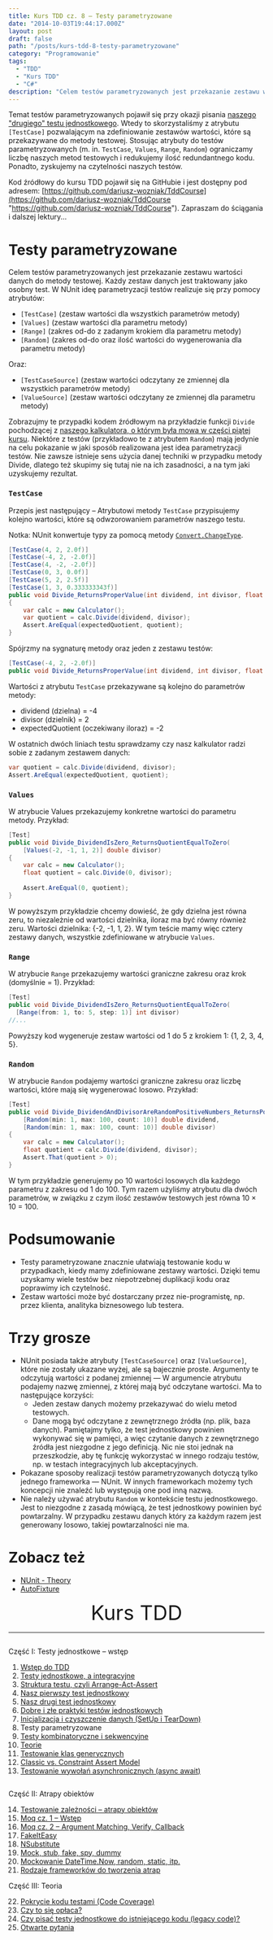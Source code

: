 ```yaml
---
title: Kurs TDD cz. 8 — Testy parametryzowane
date: "2014-10-03T19:44:17.000Z"
layout: post
draft: false
path: "/posts/kurs-tdd-8-testy-parametryzowane"
category: "Programowanie"
tags:
  - "TDD"
  - "Kurs TDD"
  - "C#"
description: "Celem testów parametryzowanych jest przekazanie zestawu wartości danych do metody testowej. Każdy zestaw danych jest traktowany jako osobny test."
---
```


Temat testów parametryzowanych pojawił się przy okazji pisania [naszego "drugiego" testu jednostkowego](/posts/kurs-tdd-5-nasz-drugi-test-jednostkowy "Kurs TDD cz. 5: Nasz drugi test jednostkowy"). Wtedy to skorzystaliśmy z atrybutu `[TestCase]` pozwalającym na zdefiniowanie zestawów wartości, które są przekazywane do metody testowej. Stosując atrybuty do testów parametryzowanych (m. in. `TestCase`, `Values`, `Range`, `Random`) ograniczamy liczbę naszych metod testowych i redukujemy ilość redundantnego kodu. Ponadto, zyskujemy na czytelności naszych testów.

Kod źródłowy do kursu TDD pojawił się na GitHubie i jest dostępny pod adresem: [https://github.com/dariusz-wozniak/TddCourse](https://github.com/dariusz-wozniak/TddCourse "https://github.com/dariusz-wozniak/TddCourse"). Zapraszam do ściągania i dalszej lektury...

# Testy parametryzowane

Celem testów parametryzowanych jest przekazanie zestawu wartości danych do metody testowej. Każdy zestaw danych jest traktowany jako osobny test. W NUnit ideę parametryzacji testów realizuje się przy pomocy atrybutów:

*   `[TestCase]` (zestaw wartości dla wszystkich parametrów metody)
*   `[Values]` (zestaw wartości dla parametru metody)
*   `[Range]` (zakres od-do z zadanym krokiem dla parametru metody)
*   `[Random]` (zakres od-do oraz ilość wartości do wygenerowania dla parametru metody)

Oraz:

*   `[TestCaseSource]` (zestaw wartości odczytany ze zmiennej dla wszystkich parametrów metody)
*   `[ValueSource]` (zestaw wartości odczytany ze zmiennej dla parametru metody)

Zobrazujmy te przypadki kodem źródłowym na przykładzie funkcji `Divide` pochodzącej z [naszego kalkulatora, o którym była mowa w części piątej kursu](/posts/kurs-tdd-5-nasz-drugi-test-jednostkowy). Niektóre z testów (przykładowo te z atrybutem `Random`) mają jedynie na celu pokazanie w jaki sposób realizowana jest idea parametryzacji testów. Nie zawsze istnieje sens użycia danej techniki w przypadku metody Divide, dlatego też skupimy się tutaj nie na ich zasadności, a na tym jaki uzyskujemy rezultat.

### `TestCase`

Przepis jest następujący – Atrybutowi metody `TestCase` przypisujemy kolejno wartości, które są odwzorowaniem parametrów naszego testu.

Notka: NUnit konwertuje typy za pomocą metody [`Convert.ChangeType`](http://msdn.microsoft.com/en-us/library/system.convert.changetype%28v=vs.110%29.aspx).

```csharp
[TestCase(4, 2, 2.0f)]
[TestCase(-4, 2, -2.0f)]
[TestCase(4, -2, -2.0f)]
[TestCase(0, 3, 0.0f)]
[TestCase(5, 2, 2.5f)]
[TestCase(1, 3, 0.333333343f)]
public void Divide_ReturnsProperValue(int dividend, int divisor, float expectedQuotient)
{
    var calc = new Calculator();
    var quotient = calc.Divide(dividend, divisor);
    Assert.AreEqual(expectedQuotient, quotient);
}

```
Spójrzmy na sygnaturę metody oraz jeden z zestawu testów: 

```csharp
[TestCase(-4, 2, -2.0f)]
public void Divide_ReturnsProperValue(int dividend, int divisor, float expectedQuotient)
```

Wartości z atrybutu `TestCase` przekazywane są kolejno do parametrów metody:

*   dividend (dzielna) = -4
*   divisor (dzielnik) = 2
*   expectedQuotient (oczekiwany iloraz) = -2

W ostatnich dwóch liniach testu sprawdzamy czy nasz kalkulator radzi sobie z zadanym zestawem danych: 

```csharp
var quotient = calc.Divide(dividend, divisor);
Assert.AreEqual(expectedQuotient, quotient);
```

### `Values`

W atrybucie Values przekazujemy konkretne wartości do parametru metody. Przykład: 
```csharp
[Test]
public void Divide_DividendIsZero_ReturnsQuotientEqualToZero(
    [Values(-2, -1, 1, 2)] double divisor)
{
    var calc = new Calculator();
    float quotient = calc.Divide(0, divisor);
 
    Assert.AreEqual(0, quotient);
}
```
 W powyższym przykładzie chcemy dowieść, że gdy dzielna jest równa zeru, to niezależnie od wartości dzielnika, iloraz ma być równy również zeru. Wartości dzielnika: {-2, -1, 1, 2}. W tym teście mamy więc cztery zestawy danych, wszystkie zdefiniowane w atrybucie `Values`.

### `Range`

W atrybucie `Range` przekazujemy wartości graniczne zakresu oraz krok (domyślnie = 1). Przykład: 

```csharp
[Test]
public void Divide_DividendIsZero_ReturnsQuotientEqualToZero(
  [Range(from: 1, to: 5, step: 1)] int divisor)
//...
```

 Powyższy kod wygeneruje zestaw wartości od 1 do 5 z krokiem 1: {1, 2, 3, 4, 5}.

### `Random`

W atrybucie `Random` podajemy wartości graniczne zakresu oraz liczbę wartości, które mają się wygenerować losowo. Przykład: 

```csharp
[Test]
public void Divide_DividendAndDivisorAreRandomPositiveNumbers_ReturnsPositiveQuotient(
    [Random(min: 1, max: 100, count: 10)] double dividend,
    [Random(min: 1, max: 100, count: 10)] double divisor)
{
    var calc = new Calculator();
    float quotient = calc.Divide(dividend, divisor);
    Assert.That(quotient > 0);
}
```

 W tym przykładzie generujemy po 10 wartości losowych dla każdego parametru z zakresu od 1 do 100. Tym razem użyliśmy atrybutu dla dwóch parametrów, w związku z czym ilość zestawów testowych jest równa 10 × 10 = 100.

# Podsumowanie

*   Testy parametryzowane znacznie ułatwiają testowanie kodu w przypadkach, kiedy mamy zdefiniowane zestawy wartości. Dzięki temu uzyskamy wiele testów bez niepotrzebnej duplikacji kodu oraz poprawimy ich czytelność.
*   Zestaw wartości może być dostarczany przez nie-programistę, np. przez klienta, analityka biznesowego lub testera.

# Trzy grosze

*   NUnit posiada także atrybuty `[TestCaseSource]` oraz `[ValueSource]`, które nie zostały ukazane wyżej, ale są bajecznie proste. Argumenty te odczytują wartości z podanej zmiennej — W argumencie atrybutu podajemy nazwę zmiennej, z której mają być odczytane wartości. Ma to następujące korzyści:
    *   Jeden zestaw danych możemy przekazywać do wielu metod testowych.
    *   Dane mogą być odczytane z zewnętrznego źródła (np. plik, baza danych). Pamiętajmy tylko, że test jednostkowy powinien wykonywać się w pamięci, a więc czytanie danych z zewnętrznego źródła jest niezgodne z jego definicją. Nic nie stoi jednak na przeszkodzie, aby tę funkcję wykorzystać w innego rodzaju testów, np. w testach integracyjnych lub akceptacyjnych.
*   Pokazane sposoby realizacji testów parametryzowanych dotyczą tylko jednego frameworka — NUnit. W innych frameworkach możemy tych koncepcji nie znaleźć lub występują one pod inną nazwą.
*   Nie należy używać atrybutu `Random` w kontekście testu jednostkowego. Jest to niezgodne z zasadą mówiącą, że test jednostkowy powinien być powtarzalny. W przypadku zestawu danych który za każdym razem jest generowany losowo, takiej powtarzalności nie ma.

# Zobacz też

*   [NUnit - Theory](https://github.com/nunit/docs/wiki/Theory-Attribute)
*   [AutoFixture](https://github.com/AutoFixture)

<!-- tdd-course-infobox-start -->
<div class="boxBorder">

<div style="text-align: center; font-size: 40px">Kurs TDD</div>

----

<div class="row">
<div class="column">

Część I: Testy jednostkowe – wstęp

1. [Wstęp do TDD](/posts/kurs-tdd-1-wstep/)
2. [Testy jednostkowe, a integracyjne](/posts/kurs-tdd-2-testy-jednostkowe-a-testy-integracyjne/)
3. [Struktura testu, czyli Arrange-Act-Assert](/posts/kurs-tdd-3-struktura-test-czyli-arrange-act-assert)
4. [Nasz pierwszy test jednostkowy](/posts/kurs-tdd-4-nasz-pierwszy-test-jednostkowy)
5. [Nasz drugi test jednostkowy](/posts/kurs-tdd-5-nasz-drugi-test-jednostkowy)
6. [Dobre i złe praktyki testów jednostkowych](/posts/kurs-tdd-6-dobre-i-zle-praktyki-testow-jednostkowych)
7. [Inicjalizacja i czyszczenie danych (SetUp i TearDown)](/posts/kurs-tdd-7-inicjalizacja-i-czyszczenie-danych-setup-i-teardown/)
8. Testy parametryzowane
9. [Testy kombinatoryczne i sekwencyjne](/posts/kurs-tdd-9-testy-kombinatoryczne-i-sekwencyjne)
10. [Teorie](/posts/kurs-tdd-10-teorie)
11. [Testowanie klas generycznych](/posts/kurs-tdd-11-testowanie-klas-generycznych)
12. [Classic vs. Constraint Assert Model](/posts/kurs-tdd-12-classic-vs-constraint-assert-model)
13. [Testowanie wywołań asynchronicznych (async await)](/posts/kurs-tdd-13-testowanie-wywolan-asynchronicznych-async-await)

</div>

<div class="column">

Część II: Atrapy obiektów

14. [Testowanie zależności – atrapy obiektów](/posts/kurs-tdd-14-testowanie-zaleznosci-atrapy-obiektow)
2. [Moq cz. 1 – Wstęp](/posts/kurs-tdd-15-wstep-do-moq)
3. [Moq cz. 2 – Argument Matching, Verify, Callback](/posts/kurs-tdd-16-zaawansowane-techniki-moq-argument-matching-verify-callback)
4. [FakeItEasy](/posts/kurs-tdd-17-fakeiteasy)
5. [NSubstitute](/posts/kurs-tdd-18-nsubstitute)
6. [Mock, stub, fake, spy, dummy](/posts/kurs-tdd-19-mock-stub-fake-spy-dummy)
7. [Mockowanie DateTime.Now, random, static, itp.](/posts/kurs-tdd-20-mockowanie-datetime-now-random-static-itp)
8. [Rodzaje frameworków do tworzenia atrap](/posts/kurs-tdd-21-rodzaje-frameworkow-do-tworzenia-atrap/)

Część III: Teoria

22. [Pokrycie kodu testami (Code Coverage)](/posts/kurs-tdd-22-pokrycie-kodu-testami-code-coverage/)
1. [Czy to się opłaca?](/posts/kurs-tdd-23-czy-to-sie-oplaca/)
1. [Czy pisać testy jednostkowe do istniejącego kodu (legacy code)?](/posts/kurs-tdd-24-czy-pisac-testy-jednostkowe-do-istniejacego-kodu-legacy-code/)
1. [Otwarte pytania](/posts/kurs-tdd-25-otwarte-pytania/)

</div>
</div>
</div>
<!-- tdd-course-infobox-end -->